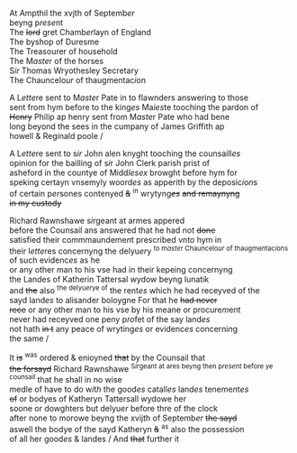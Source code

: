 ---
---
<div>

<div>
      <p>
		At Ampthil the xvjth of Septemb<i>er</i>
		<br />beyng p<i>rese</i>nt
		<br />The <del>lord</del> gret Chamb<i>er</i>layn of England
		<br />The byshop of Duresme
		<br />The Treasourer of household
		<br />The M<i>aste</i>r of the horses
		<br />S<i>ir</i> Thomas Wryothesley Secretary
		<br />The Chauncelo<i>ur</i> of thaugmentac<i>i</i>on
	</p>
      <p>
		A L<i>ette</i>re sent to M<i>aste</i>r Pate in to flawnders answering to those
		<br />sent from hym before to the king<i>es</i> Ma<i>ies</i>te tooching the pardon of
		<br /><del>Henry</del> Philip ap henry sent from M<i>aste</i>r Pate who had bene
		<br />long beyond the sees in the cumpany of James Griffith ap
		<br />howell &amp; Reginald poole /
	</p>
      <p>
		A L<i>ette</i>re sent to s<i>ir</i> John alen knyght tooching the counsaill<i>es</i>
		<br />opinion for the bailling of s<i>i</i>r John Clerk parish prist of
		<br />asheford in the countye of Midd<i>lesex</i> browght before hym for
		<br />speking certayn vnsemyly woord<i>es</i> as apperith by the deposic<i>i</i>o<i>n</i>s
		<br />of certain p<i>er</i>sones contenyed <del>&amp;</del> <sup>in</sup> wrytyng<del><i>es</i></del> <del>and remaynyng
		<br />in my custody</del>
	</p>
      <p>
		Richard Rawnshawe s<i>i</i>rgeant at armes appered
		<br />before the Counsail ans answered that he had not <del>done</del>
		<br />satisfied their co<i>m</i>mmaundeme<i>n</i>t prescribed vnto hym in
		<br />their l<i>ette</i>res concernyng the delyu<i>er</i>y <sup>to m<i>aste</i>r Chauncelo<i>ur</i> of thaugme<i>n</i>tac<i>i</i>ons</sup> of such evidenc<i>es</i> as he
		<br />or any other man to his vse had in their kepeing concernyng
		<br />the Landes of Katherin Tattersal wydow beyng lunatik
		<br />and <del>the</del> also <sup>the delyu<i>er</i>ye of</sup> the rent<i>es</i> which he had receyved of the
		<br />sayd land<i>es</i> to alisander boloygne For that he <del>had never
		<br />rece</del> or any other man to his vse by his meane or procure<i>m</i>e<i>n</i>t
		<br />never had receyved one peny p<i>ro</i>fet of the say land<i>es</i>
		<br />not hath <del>in t</del> any peace of wryting<i>es</i> or evidenc<i>es</i> concerni<i>n</i>g
		<br />the same / 
	</p>
      <p>
		It <del>is</del> <sup>was</sup> ordered &amp; enioyned <del>that</del> by the Counsail that
		<br /><del>the forsayd</del> Richard Rawnshawe <sup>S<i>ir</i>geant at ares beyng then p<i>rese</i>nt before ye counsail</sup> that he shall in no wise
		<br />medle of have to do w<i>i</i>t<i>h</i> the good<i>es</i> catall<i>es</i> land<i>es</i> teneme<i>n</i>t<i>es</i>
		<br /><del>of</del> or bodyes of Katheryn Tattersall wydowe her
		<br />soone or dowghters but delyu<i>er</i> before thre of the clock
		<br />after none to morowe beyng the xvijth of Septemb<i>er</i> <del>the sayd</del>
		<br />aswell the bodye of the sayd Katheryn <del>&amp;</del> <sup>as</sup> also the possession
		<br />of all her good<i>es</i> &amp; landes / And <del>that</del> further it
		</p></div></div>